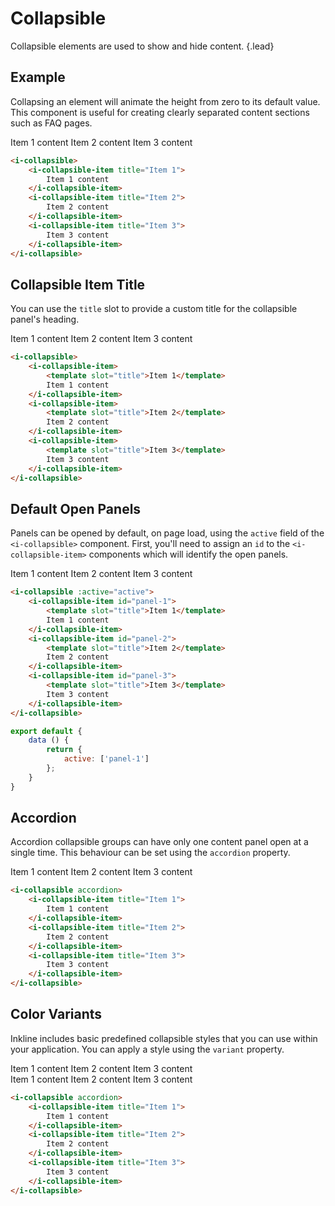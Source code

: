 # Collapsible
Collapsible elements are used to show and hide content. {.lead}

## Example
Collapsing an element will animate the height from zero to its default value. This component is useful for creating clearly separated content sections such as FAQ pages.

<i-collapsible>
    <i-collapsible-item title="Item 1">
        Item 1 content
    </i-collapsible-item>
    <i-collapsible-item title="Item 2">
        Item 2 content
    </i-collapsible-item>
    <i-collapsible-item title="Item 3">
        Item 3 content
    </i-collapsible-item>
</i-collapsible>

~~~html
<i-collapsible>
    <i-collapsible-item title="Item 1">
        Item 1 content
    </i-collapsible-item>
    <i-collapsible-item title="Item 2">
        Item 2 content
    </i-collapsible-item>
    <i-collapsible-item title="Item 3">
        Item 3 content
    </i-collapsible-item>
</i-collapsible>
~~~

## Collapsible Item Title
You can use the `title` slot to provide a custom title for the collapsible panel's heading. 

<i-collapsible>
    <i-collapsible-item>
        <template slot="title">Item 1</template>
        Item 1 content
    </i-collapsible-item>
    <i-collapsible-item>
        <template slot="title">Item 2</template>
        Item 2 content
    </i-collapsible-item>
    <i-collapsible-item>
        <template slot="title">Item 3</template>
        Item 3 content
    </i-collapsible-item>
</i-collapsible>

~~~html
<i-collapsible>
    <i-collapsible-item>
        <template slot="title">Item 1</template>
        Item 1 content
    </i-collapsible-item>
    <i-collapsible-item>
        <template slot="title">Item 2</template>
        Item 2 content
    </i-collapsible-item>
    <i-collapsible-item>
        <template slot="title">Item 3</template>
        Item 3 content
    </i-collapsible-item>
</i-collapsible>
~~~

## Default Open Panels
Panels can be opened by default, on page load, using the `active` field of the `<i-collapsible>` component. First, you'll need to assign an `id` to the `<i-collapsible-item>` components which will identify the open panels.
 
<i-collapsible :active="active">
    <i-collapsible-item id="panel-1">
        <template slot="title">Item 1</template>
        Item 1 content
    </i-collapsible-item>
    <i-collapsible-item id="panel-2">
        <template slot="title">Item 2</template>
        Item 2 content
    </i-collapsible-item>
    <i-collapsible-item id="panel-3">
        <template slot="title">Item 3</template>
        Item 3 content
    </i-collapsible-item>
</i-collapsible>

~~~html
<i-collapsible :active="active">
    <i-collapsible-item id="panel-1">
        <template slot="title">Item 1</template>
        Item 1 content
    </i-collapsible-item>
    <i-collapsible-item id="panel-2">
        <template slot="title">Item 2</template>
        Item 2 content
    </i-collapsible-item>
    <i-collapsible-item id="panel-3">
        <template slot="title">Item 3</template>
        Item 3 content
    </i-collapsible-item>
</i-collapsible>
~~~

~~~js
export default {
    data () {
        return {
            active: ['panel-1']
        };
    }
}
~~~

## Accordion
Accordion collapsible groups can have only one content panel open at a single time. This behaviour can be set using the `accordion` property.

<i-collapsible accordion>
    <i-collapsible-item title="Item 1">
        Item 1 content
    </i-collapsible-item>
    <i-collapsible-item title="Item 2">
        Item 2 content
    </i-collapsible-item>
    <i-collapsible-item title="Item 3">
        Item 3 content
    </i-collapsible-item>
</i-collapsible>

~~~html
<i-collapsible accordion>
    <i-collapsible-item title="Item 1">
        Item 1 content
    </i-collapsible-item>
    <i-collapsible-item title="Item 2">
        Item 2 content
    </i-collapsible-item>
    <i-collapsible-item title="Item 3">
        Item 3 content
    </i-collapsible-item>
</i-collapsible>
~~~


## Color Variants
Inkline includes basic predefined collapsible styles that you can use within your application. You can apply a style using the `variant` property.

<i-collapsible variant="light">
    <i-collapsible-item title="Item 1">
        Item 1 content
    </i-collapsible-item>
    <i-collapsible-item title="Item 2">
        Item 2 content
    </i-collapsible-item>
    <i-collapsible-item title="Item 3">
        Item 3 content
    </i-collapsible-item>
</i-collapsible>

<div class="_margin-top-1">
    <i-collapsible variant="dark">
        <i-collapsible-item title="Item 1">
            Item 1 content
        </i-collapsible-item>
        <i-collapsible-item title="Item 2">
            Item 2 content
        </i-collapsible-item>
        <i-collapsible-item title="Item 3">
            Item 3 content
        </i-collapsible-item>
    </i-collapsible>
</div>

~~~html
<i-collapsible accordion>
    <i-collapsible-item title="Item 1">
        Item 1 content
    </i-collapsible-item>
    <i-collapsible-item title="Item 2">
        Item 2 content
    </i-collapsible-item>
    <i-collapsible-item title="Item 3">
        Item 3 content
    </i-collapsible-item>
</i-collapsible>
~~~
